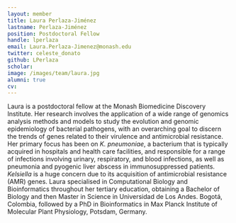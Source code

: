 ```yaml
---
layout: member
title: Laura Perlaza-Jiménez
lastname: Perlaza-Jiménez
position: Postdoctoral Fellow
handle: lperlaza
email: Laura.Perlaza-Jimenez@monash.edu
twitter: celeste_donato
github: LPerlaza
scholar:
image: /images/team/laura.jpg
alumni: true
cv:
---
```


Laura is a postdoctoral fellow at the Monash Biomedicine Discovery Institute. Her research involves the application of a wide range of genomics analysis methods and models to study the evolution and genomic epidemiology of bacterial pathogens, with an overarching goal to discern the trends of genes related to their virulence and antimicrobial resistance. Her primary focus has been on *K. pneumoniae*, a bacterium that is typically acquired in hospitals and health care facilities, and responsible for a range of infections involving urinary, respiratory, and blood infections, as well as pneumonia and pyogenic liver abscess in immunosuppressed patients. *Kelsiella* is a huge concern due to its acquisition of antimicrobial resistance (AMR) genes. Laura specialised in Computational Biology and Bioinformatics throughout her tertiary education, obtaining a Bachelor of Biology and then Master in Science in Universidad de Los Andes. Bogotá, Colombia, followed by a PhD in Bioinformatics in  Max Planck Institute of Molecular Plant Physiology, Potsdam, Germany.
